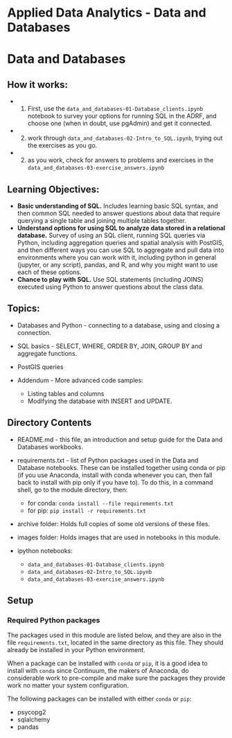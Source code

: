 # Applied Data Analytics - Data and Databases

<!-- TOC -->

# Data and Databases

## How it works:

- 1) First, use the `data_and_databases-01-Database_clients.ipynb` notebook to survey your options for running SQL in the ADRF, and choose one (when in doubt, use pgAdmin) and get it connected.
- 2) work through `data_and_databases-02-Intro_to_SQL.ipynb`, trying out the exercises as you go.
- 2) as you work, check for answers to problems and exercises in the `data_and_databases-03-exercise_answers.ipynb`

## Learning Objectives:

- **Basic understanding of SQL.**  Includes learning basic SQL syntax, and then common SQL needed to answer questions about data that require querying a single table and joining multiple tables together.
- **Understand options for using SQL to analyze data stored in a relational database.** Survey of using an SQL client, running SQL queries via Python, including aggregation queries and spatial analysis with PostGIS, and then different ways you can use SQL to aggregate and pull data into environments where you can work with it, including python in general (jupyter, or any script), pandas, and R, and why you might want to use each of these options.
- **Chance to play with SQL.** Use SQL statements (including JOINS) executed using Python to answer questions about the class data.

## Topics:

- Databases and Python - connecting to a database, using and closing a connection.
- SQL basics - SELECT, WHERE, ORDER BY, JOIN, GROUP BY and aggregate functions.
- PostGIS queries
- Addendum - More advanced code samples:

    - Listing tables and columns
    - Modifying the database with INSERT and UPDATE.

## Directory Contents

- README.md - this file, an introduction and setup guide for the Data and Databases workbooks.
- requirements.txt - list of Python packages used in the Data and Database notebooks.  These can be installed together using conda or pip (if you use Anaconda, install with conda whenever you can, then fall back to install with pip only if you have to).  To do this, in a command shell, go to the module directory, then:

    - for conda: `conda install --file requirements.txt`
    - for pip: `pip install -r requirements.txt`

- archive folder: Holds full copies of some old versions of these files.
- images folder: Holds images that are used in notebooks in this module.
- ipython notebooks:

    - `data_and_databases-01-Database_clients.ipynb`
    - `data_and_databases-02-Intro_to_SQL.ipynb`
    - `data_and_databases-03-exercise_answers.ipynb`


## Setup

### Required Python packages

The packages used in this module are listed below, and they are also in the file `requirements.txt`, located in the same directory as this file.  They should already be installed in your Python environment.

When a package can be installed with `conda` or `pip`, it is a good idea to install with `conda` since Continuum, the makers of Anaconda, do considerable work to pre-compile and make sure the packages they provide work no matter your system configuration.

The following packages can be installed with either `conda` or `pip`:

- psycopg2
- sqlalchemy
- pandas